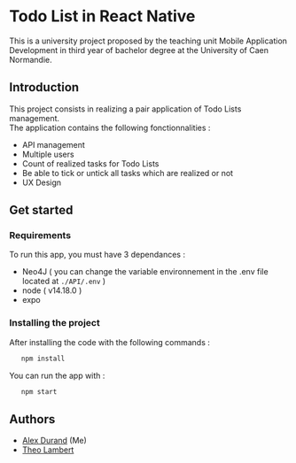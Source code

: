 # Todo List in React Native
This is a university project proposed by the teaching unit Mobile Application Development in third year of bachelor degree at the University of Caen Normandie.

 ## Introduction
 This project consists in realizing a pair application of Todo Lists management.  
 The application contains the following fonctionnalities :
 - API management
 - Multiple users
 - Count of realized tasks for Todo Lists
 - Be able to tick or untick all tasks which are realized or not
 - UX Design
 
 
 ## Get started
 ### Requirements
 To run this app, you must have 3 dependances :
 - Neo4J ( you can change the variable environnement in the .env file located at `./API/.env` )
 - node ( v14.18.0 ) 
 - expo
 
 ### Installing the project
 After installing the code with the following commands :
 ```bash
    npm install
 ```
 
 You can run the app with :
 ```bash
    npm start
 ```
 
 
 ## Authors
 - [Alex Durand](https://github.com/youngkiwii) (Me)
 - [Theo Lambert](https://github.com/Analogium)
